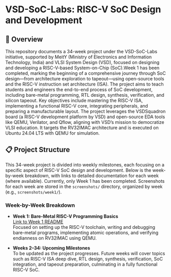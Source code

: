 # VSD-SoC-Labs: RISC-V SoC Design and Development

## 🌟 Overview

This repository documents a 34-week project under the VSD-SoC-Labs initiative, supported by MeitY (Ministry of Electronics and Information Technology, India) and VLSI System Design (VSD), focused on designing and developing a RISC-V-based System-on-Chip (SoC).Week 1 has been completed, marking the beginning of a comprehensive journey through SoC design—from architecture exploration to tapeout—using open-source tools and the RISC-V instruction set architecture (ISA). The project aims to teach students and engineers the end-to-end process of SoC development, including bare-metal programming, RTL design, synthesis, verification, and silicon tapeout. Key objectives include mastering the RISC-V ISA, implementing a functional RISC-V core, integrating peripherals, and preparing a manufacturable layout. The project leverages the VSDSquadron board (a RISC-V development platform by VSD) and open-source EDA tools like QEMU, Verilator, and Qflow, aligning with VSD’s mission to democratize VLSI education. It targets the RV32IMAC architecture and is executed on Ubuntu 24.04 LTS with QEMU for simulation.

## 📋 Project Structure

This 34-week project is divided into weekly milestones, each focusing on a specific aspect of RISC-V SoC design and development. Below is the week-by-week breakdown, with links to detailed documentation for each week (where available). Currently, only Week 1 has been completed. Screenshots for each week are stored in the `screenshots/` directory, organized by week (e.g., `screenshots/week1/`).

### Week-by-Week Breakdown

- **Week 1: Bare-Metal RISC-V Programming Basics**  
  [Link to Week 1 README](WEEK1/week1.md)  
  Focused on setting up the RISC-V toolchain, writing and debugging bare-metal programs, implementing atomic operations, and verifying endianness on RV32IMAC using QEMU.

- **Weeks 2–34: Upcoming Milestones**  
  To be updated as the project progresses. Future weeks will cover topics such as RISC-V ISA deep dive, RTL design, synthesis, verification, SoC integration, and tapeout preparation, culminating in a fully functional RISC-V SoC.
